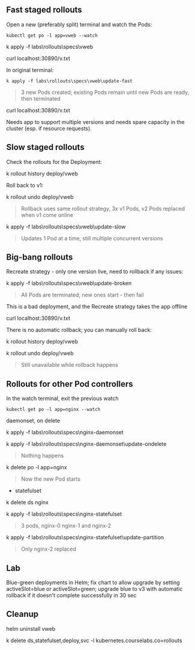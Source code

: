
## Fast staged rollouts

Open a new (preferably split) terminal and watch the Pods:

```
kubectl get po -l app=vweb --watch
```

k apply -f labs\rollouts\specs\vweb

curl localhost:30890/v.txt



In original terminal:

```
k apply -f labs\rollouts\specs\vweb\update-fast
```

> 3 new Pods created; existing Pods remain until new Pods are ready, then terminated

curl localhost:30890/v.txt

Needs app to support multiple versions and needs spare capacity in the cluster (esp. if resource requests).


## Slow staged rollouts

Check the rollouts for the Deployment:

k rollout history deploy/vweb

Roll back to v1:

k rollout undo deploy/vweb

> Rollback uses same rollout strategy, 3x v1 Pods, v2 Pods replaced when v1 come online

k apply -f labs\rollouts\specs\vweb\update-slow

> Updates 1 Pod at a time, still multiple concurrent versions

## Big-bang rollouts

Recreate strategy - only one version live, need to rollback if any issues:


k apply -f labs\rollouts\specs\vweb\update-broken

> All Pods are terminated; new ones start - then fail

This is a bad deployment, and the Recreate strategy takes the app offline

curl localhost:30890/v.txt

There is no automatic rollback; you can manually roll back:

k rollout history deploy/vweb

k rollout undo deploy/vweb

> Still unavailable while rollback happens

## Rollouts for other Pod controllers

In the watch terminal, exit the previous watch

```
kubectl get po -l app=nginx --watch
```

daemonset, on  delete

k apply -f labs\rollouts\specs\nginx-daemonset

k apply -f labs\rollouts\specs\nginx-daemonset\update-ondelete

> Nothing happens

k delete po -l app=nginx

> Now the new Pod starts

 - statefulset

k delete ds  nginx

k apply -f labs\rollouts\specs\nginx-statefulset

> 3 pods, nginx-0 nginx-1 and nginx-2

k apply -f labs\rollouts\specs\nginx-statefulset\update-partition

> Only nginx-2 replaced


## Lab

Blue-green deployments in Helm; fix chart to allow upgrade by setting activeSlot=blue or activeSlot=green; upgrade blue to v3 with automatic rollback if it doesn't complete successfully in 30 sec

## Cleanup


helm uninstall vweb

k delete ds,statefulset,deploy,svc -l kubernetes.courselabs.co=rollouts
